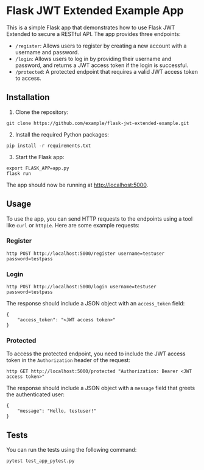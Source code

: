 # Flask JWT Extended Example App

This is a simple Flask app that demonstrates how to use Flask JWT Extended to secure a RESTful API. The app provides three endpoints:

- `/register`: Allows users to register by creating a new account with a username and password.
- `/login`: Allows users to log in by providing their username and password, and returns a JWT access token if the login is successful.
- `/protected`: A protected endpoint that requires a valid JWT access token to access.

## Installation

1. Clone the repository:

```
git clone https://github.com/example/flask-jwt-extended-example.git
```

2. Install the required Python packages:

```
pip install -r requirements.txt
```

3. Start the Flask app:

```
export FLASK_APP=app.py
flask run
```

The app should now be running at [http://localhost:5000](http://localhost:5000).

## Usage

To use the app, you can send HTTP requests to the endpoints using a tool like `curl` or `httpie`. Here are some example requests:

### Register

```
http POST http://localhost:5000/register username=testuser password=testpass
```

### Login

```
http POST http://localhost:5000/login username=testuser password=testpass
```

The response should include a JSON object with an `access_token` field:

```
{
    "access_token": "<JWT access token>"
}
```

### Protected

To access the protected endpoint, you need to include the JWT access token in the `Authorization` header of the request:

```
http GET http://localhost:5000/protected "Authorization: Bearer <JWT access token>"
```

The response should include a JSON object with a `message` field that greets the authenticated user:

```
{
    "message": "Hello, testuser!"
}
```

## Tests

You can run the tests using the following command:

```
pytest test_app_pytest.py
```